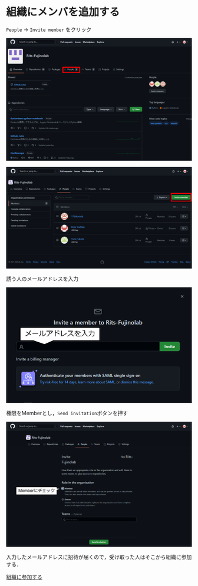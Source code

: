 # 組織にメンバを追加する

`People` -> `Invite member` をクリック

![](add_member_imgs/1.png)

![](add_member_imgs/2.png)

誘う人のメールアドレスを入力

![](add_member_imgs/3.png)

権限をMemberとし，`Send invitation`ボタンを押す

![](add_member_imgs/4.png)

入力したメールアドレスに招待が届くので，受け取った人はそこから組織に参加する．

[組織に参加する](../howto/join_organization.md)